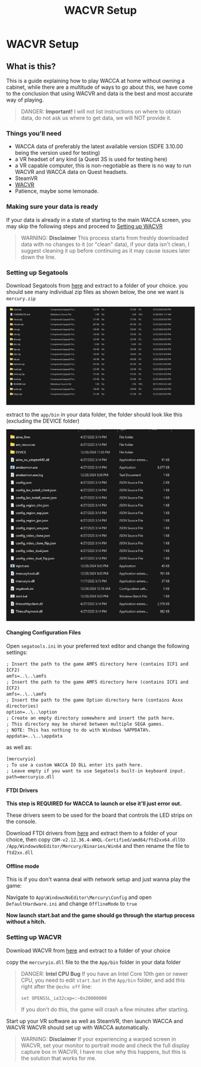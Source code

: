 ﻿---
title: WACVR Setup
---
# WACVR Setup
## What is this?
This is a guide explaining how to play WACCA at home without owning a cabinet, while there are a multitude of ways to go about this, we have come to the conclusion that using WACVR and data is the best and most accurate way of playing.

> DANGER: **Important!**
> I will not list instructions on where to obtain data, do not ask us where to get data,
> we will NOT provide it.

### Things you'll need
- WACCA data of preferably the latest available version (SDFE 3.10.00 being the version used for testing)
- a VR headset of any kind (a Quest 3S is used for testing here)
- a VR capable computer, this is non-negotiable as there is no way to run WACVR and WACCA data on Quest headsets.
- SteamVR
- [WACVR](https://github.com/xiaopeng12138/WACVR)
- Patience, maybe some lemonade.

### Making sure your data is ready
If your data is already in a state of starting to the main WACCA screen, you may skip the following steps and proceed to [Setting up WACVR](#setting-up-wacvr)

> WARNING: **Disclaimer**
> This process starts from freshly downloaded data with no changes to it (or "clean" data), if your data isn't clean, I suggest cleaning it up before continuing as it may cause issues later down the line.


### Setting up Segatools
Download Segatools from [here](https://gitea.tendokyu.moe/TeamTofuShop/segatools) and extract to a folder of your choice.
you should see many individual zip files as shown below, the one we want is `mercury.zip`

![Segatools ZIP example](../img/segatoolsexample.png)

extract to the `app/bin` in your data folder, the folder should look like this (excluding the DEVICE folder) 

![Bin folder example](../img/binfolderexample.png)

#### Changing Configuration Files


Open `segatools.ini` in your preferred text editor and change the following settings:

    ; Insert the path to the game AMFS directory here (contains ICF1 and ICF2)
    amfs=..\..\amfs
    ; Insert the path to the game AMFS directory here (contains ICF1 and ICF2)
    amfs=..\..\amfs  
    ; Insert the path to the game Option directory here (contains Axxx directories)
    option=..\..\option
    ; Create an empty directory somewhere and insert the path here.
    ; This directory may be shared between multiple SEGA games.
    ; NOTE: This has nothing to do with Windows %APPDATA%.
    appdata=..\..\appdata
    
   as well as:
   

    [mercuryio]
    ; To use a custom WACCA IO DLL enter its path here.
    ; Leave empty if you want to use Segatools built-in keyboard input.
    path=mercuryio.dll
  

#### FTDI Drivers
**This step is REQUIRED for WACCA to launch or else it'll just error out.**

These drivers seem to be used for the board that controls the LED strips on the console.

Download FTDI drivers from [here](https://ftdichip.com/wp-content/uploads/2023/09/CDM-v2.12.36.4-WHQL-Certified.zip) and extract them to a folder of your choice, then copy ``CDM-v2.12.36.4-WHQL-Certified/amd64/ftd2xx64.dll``to `/App/WindowsNoEditor/Mercury/Binaries/Win64` and then rename the file to ``ftd2xx.dll``

#### Offline mode
This is if you don't wanna deal with network setup and just wanna play the game:

Navigate to `App\WindowsNoEditor\Mercury\Config` and open `DefaultHardware.ini` and change `OfflineMode` to `true`

**Now launch start.bat and the game should go through the startup process without a hitch.**

### Setting up WACVR
Download WACVR from [here](https://github.com/xiaopeng12138/WACVR) and extract to a folder of your choice

copy the `mercuryio.dll` file to the the `App/bin` folder in your data folder

> DANGER: **Intel CPU Bug**
> If you have an Intel Core 10th gen or newer CPU, you need to edit `start.bat` in the `App/bin` folder, and add this right
> after the `@echo off` line:
> ```
> set OPENSSL_ia32cap=:~0x20000000
> ```
> If you don't do this, the game will crash a few minutes after starting.

Start up your VR software as well as SteamVR, then launch WACCA and WACVR
WACVR should set up with WACCA automatically.

> WARNING: **Disclaimer**
> If your experiencing a warped screen in WACVR, set your monitor to portrait mode and check the full display capture box in WACVR, I have no clue why this happens, but this is the solution that works for me.
